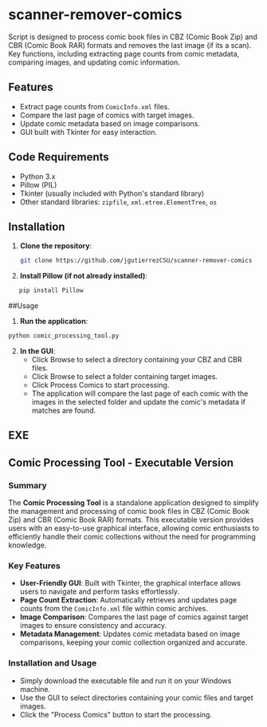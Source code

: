 # scanner-remover-comics
Script is designed to process comic book files in CBZ (Comic Book Zip) and CBR (Comic Book RAR) formats and removes the last image (if its a scan). Key functions, including extracting page counts from comic metadata, comparing images, and updating comic information.


## Features

- Extract page counts from `ComicInfo.xml` files.
- Compare the last page of comics with target images.
- Update comic metadata based on image comparisons.
- GUI built with Tkinter for easy interaction.

## Code Requirements



- Python 3.x
- Pillow (PIL)
- Tkinter (usually included with Python's standard library)
- Other standard libraries: `zipfile`, `xml.etree.ElementTree`, `os`

## Installation

1. **Clone the repository**:
   ```bash
   git clone https://github.com/jgutierrezCSU/scanner-remover-comics

2. **Install Pillow (if not already installed)**:
```bash
   pip install Pillow
```
##Usage
1. **Run the application**:
```bash
python comic_processing_tool.py
```
2. **In the GUI**:
   * Click Browse to select a directory containing your CBZ and CBR files. 
   * Click Browse to select a folder containing target images.
   * Click Process Comics to start processing.
   * The application will compare the last page of each comic with the images in the selected folder and update the comic's metadata if matches are found.


## EXE

## Comic Processing Tool - Executable Version

### Summary

The **Comic Processing Tool** is a standalone application designed to simplify the management and processing of comic book files in CBZ (Comic Book Zip) and CBR (Comic Book RAR) formats. This executable version provides users with an easy-to-use graphical interface, allowing comic enthusiasts to efficiently handle their comic collections without the need for programming knowledge.

### Key Features

- **User-Friendly GUI**: Built with Tkinter, the graphical interface allows users to navigate and perform tasks effortlessly.
- **Page Count Extraction**: Automatically retrieves and updates page counts from the `ComicInfo.xml` file within comic archives.
- **Image Comparison**: Compares the last page of comics against target images to ensure consistency and accuracy.
- **Metadata Management**: Updates comic metadata based on image comparisons, keeping your comic collection organized and accurate.

### Installation and Usage

- Simply download the executable file and run it on your Windows machine.
- Use the GUI to select directories containing your comic files and target images.
- Click the "Process Comics" button to start the processing.

